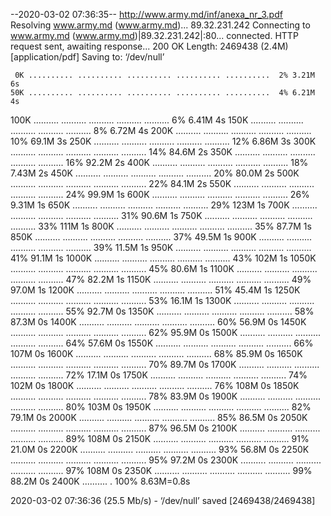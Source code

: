 --2020-03-02 07:36:35--  http://www.army.md/inf/anexa_nr_3.pdf
Resolving www.army.md (www.army.md)... 89.32.231.242
Connecting to www.army.md (www.army.md)|89.32.231.242|:80... connected.
HTTP request sent, awaiting response... 200 OK
Length: 2469438 (2.4M) [application/pdf]
Saving to: ‘/dev/null’

     0K .......... .......... .......... .......... ..........  2% 3.21M 6s
    50K .......... .......... .......... .......... ..........  4% 6.21M 4s
   100K .......... .......... .......... .......... ..........  6% 6.41M 4s
   150K .......... .......... .......... .......... ..........  8% 6.72M 4s
   200K .......... .......... .......... .......... .......... 10% 69.1M 3s
   250K .......... .......... .......... .......... .......... 12% 6.86M 3s
   300K .......... .......... .......... .......... .......... 14% 84.6M 2s
   350K .......... .......... .......... .......... .......... 16% 92.2M 2s
   400K .......... .......... .......... .......... .......... 18% 7.43M 2s
   450K .......... .......... .......... .......... .......... 20% 80.0M 2s
   500K .......... .......... .......... .......... .......... 22% 84.1M 2s
   550K .......... .......... .......... .......... .......... 24% 99.9M 1s
   600K .......... .......... .......... .......... .......... 26% 9.31M 1s
   650K .......... .......... .......... .......... .......... 29%  123M 1s
   700K .......... .......... .......... .......... .......... 31% 90.6M 1s
   750K .......... .......... .......... .......... .......... 33%  111M 1s
   800K .......... .......... .......... .......... .......... 35% 87.7M 1s
   850K .......... .......... .......... .......... .......... 37% 49.5M 1s
   900K .......... .......... .......... .......... .......... 39% 11.5M 1s
   950K .......... .......... .......... .......... .......... 41% 91.1M 1s
  1000K .......... .......... .......... .......... .......... 43%  102M 1s
  1050K .......... .......... .......... .......... .......... 45% 80.6M 1s
  1100K .......... .......... .......... .......... .......... 47% 82.2M 1s
  1150K .......... .......... .......... .......... .......... 49% 97.0M 1s
  1200K .......... .......... .......... .......... .......... 51% 45.4M 1s
  1250K .......... .......... .......... .......... .......... 53% 16.1M 1s
  1300K .......... .......... .......... .......... .......... 55% 92.7M 0s
  1350K .......... .......... .......... .......... .......... 58% 87.3M 0s
  1400K .......... .......... .......... .......... .......... 60% 56.9M 0s
  1450K .......... .......... .......... .......... .......... 62% 95.9M 0s
  1500K .......... .......... .......... .......... .......... 64% 57.6M 0s
  1550K .......... .......... .......... .......... .......... 66%  107M 0s
  1600K .......... .......... .......... .......... .......... 68% 85.9M 0s
  1650K .......... .......... .......... .......... .......... 70% 89.7M 0s
  1700K .......... .......... .......... .......... .......... 72% 17.1M 0s
  1750K .......... .......... .......... .......... .......... 74%  102M 0s
  1800K .......... .......... .......... .......... .......... 76%  108M 0s
  1850K .......... .......... .......... .......... .......... 78% 83.9M 0s
  1900K .......... .......... .......... .......... .......... 80%  103M 0s
  1950K .......... .......... .......... .......... .......... 82% 79.1M 0s
  2000K .......... .......... .......... .......... .......... 85% 86.5M 0s
  2050K .......... .......... .......... .......... .......... 87% 96.5M 0s
  2100K .......... .......... .......... .......... .......... 89%  108M 0s
  2150K .......... .......... .......... .......... .......... 91% 21.0M 0s
  2200K .......... .......... .......... .......... .......... 93% 56.8M 0s
  2250K .......... .......... .......... .......... .......... 95% 97.2M 0s
  2300K .......... .......... .......... .......... .......... 97%  108M 0s
  2350K .......... .......... .......... .......... .......... 99% 88.2M 0s
  2400K .......... .                                          100% 8.63M=0.8s

2020-03-02 07:36:36 (25.5 Mb/s) - ‘/dev/null’ saved [2469438/2469438]

